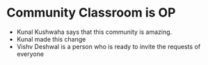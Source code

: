 # Community Classroom is OP

- Kunal Kushwaha says that this community is amazing.
- Kunal made this change
- Vishv Deshwal is a person who is ready to invite the requests of everyone

